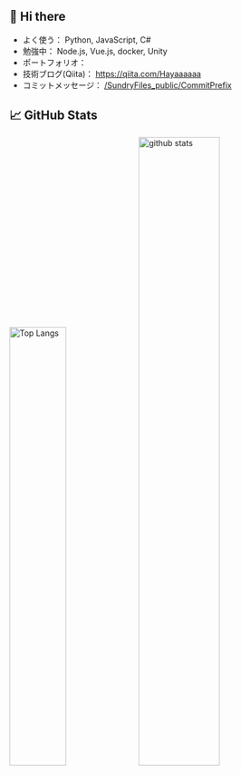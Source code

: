 ## 🌱 Hi there

 - よく使う： Python, JavaScript, C#
 - 勉強中： Node.js, Vue.js, docker, Unity
 - ポートフォリオ： 
 - 技術ブログ(Qiita)： https://qiita.com/Hayaaaaaa
  - コミットメッセージ： [/SundryFiles_public/CommitPrefix](https://github.com/hashin2425/SundryFiles_public/tree/main/CommitPrefix)

## 📈 GitHub Stats

<p align="left">
  <img alt="Top Langs" width="44.5%" src="https://github-readme-stats-vercel-wea9.vercel.app/api/top-langs/?username=hashin2425&layout=compact&show_icons=true&hide=jupyter%20notebook" />
  <img alt="github stats" width="53.3%" src="https://github-readme-stats-vercel-wea9.vercel.app/api?username=hashin2425&show_icons=ture&count_private=true" />
</p>

